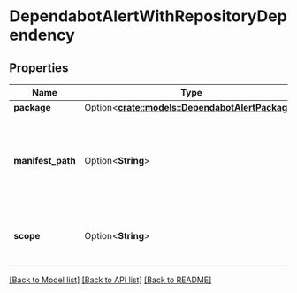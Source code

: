# DependabotAlertWithRepositoryDependency

## Properties

Name | Type | Description | Notes
------------ | ------------- | ------------- | -------------
**package** | Option<[**crate::models::DependabotAlertPackage**](dependabot-alert-package.md)> |  | [optional]
**manifest_path** | Option<**String**> | The full path to the dependency manifest file, relative to the root of the repository. | [optional][readonly]
**scope** | Option<**String**> | The execution scope of the vulnerable dependency. | [optional][readonly]

[[Back to Model list]](../README.md#documentation-for-models) [[Back to API list]](../README.md#documentation-for-api-endpoints) [[Back to README]](../README.md)


